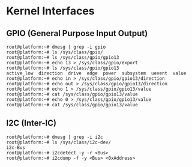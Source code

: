 Kernel Interfaces
==

## GPIO (General Purpose Input Output)

    root@platform:~# dmesg | grep -i gpio
    root@platform:~# ls /sys/class/gpio/
    root@platform:~# ls /sys/class/gpio/gpio13
    root@platform:~# echo 13 > /sys/class/gpio/export
    root@platform:~# ls /sys/class/gpio/gpio13
    active_low  direction  drive  edge  power  subsystem  uevent  value
    root@platform:~# echo in > /sys/class/gpio/gpio13/direction
    root@platform:~# echo out > /sys/class/gpio/gpio13/direction
    root@platform:~# echo 1 > /sys/class/gpio/gpio13/value
    root@platform:~# cat /sys/class/gpio/gpio13/value    
    root@platform:~# echo 0 > /sys/class/gpio/gpio13/value
    root@platform:~# cat /sys/class/gpio/gpio13/value

## I2C (Inter-IC)

    root@platform:~# dmesg | grep -i i2c
    root@platform:~# ls /sys/class/i2c-dev/
    i2c-Bus
    root@platform:~# i2cdetect -y -r <Bus>
    root@platform:~# i2cdump -f -y <Bus> <0xAddress>
